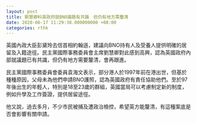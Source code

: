 ```yaml
---
layout: post
title: 劉慧卿料英政府就BNO議題有共識　但仍有地方需釐清
date: 2020-06-17 11:29:38.000000000 +08:00
categories: rthk
---
```


英國內政大臣彭黛玲去信首相約翰遜，建議向BNO持有人及受養人提供明確的居留及入籍途徑。民主黨國際事務委員會主席劉慧卿對此感到高興，認為英國政府內部就議題已有共識，但仍有地方需要釐清，會再跟進。

民主黨國際事務委員會委員袁海文表示，部分港人於1997年前在港出世，但基於種種原因，父母未為他們申請BNO護照，認為英國政府有責任協助他們。至於97年後出生的年輕人，特別是18至23歲的群組，英國當局可以考慮制定新的制度，例如升學及工作簽證，提供居留途徑。

他又說，過去多月，不少市民被捕及遭政治檢控，希望英方能釐清，有這種案底是否會影響有關申請。
